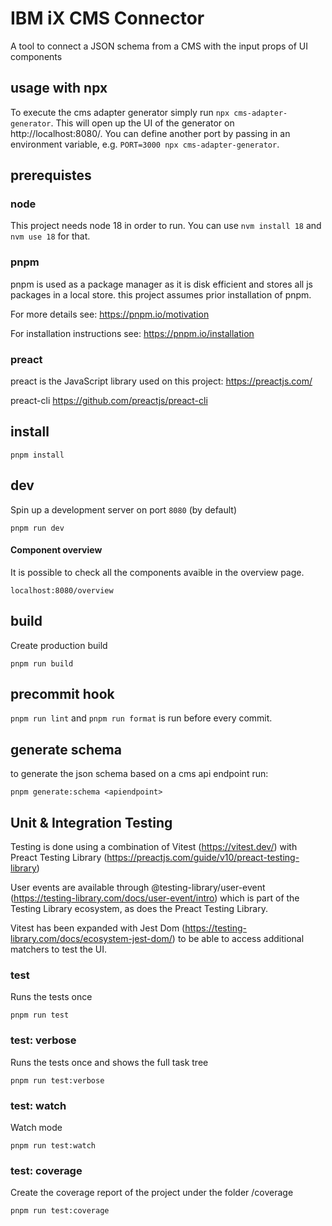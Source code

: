 # IBM iX CMS Connector

A tool to connect a JSON schema from a CMS with the input props of UI components

## usage with npx

To execute the cms adapter generator simply run `npx cms-adapter-generator`. This will open up the UI of the generator on http://localhost:8080/. You can define another port by passing in an environment variable, e.g. `PORT=3000 npx cms-adapter-generator`.

## prerequistes

### node

This project needs node 18 in order to run. You can use `nvm install 18` and `nvm use 18` for that.

### pnpm

pnpm is used as a package manager as it is disk efficient and stores all js packages in a local store. this project assumes prior installation of pnpm.

For more details see: https://pnpm.io/motivation

For installation instructions see: https://pnpm.io/installation

### preact

preact is the JavaScript library used on this project: https://preactjs.com/

preact-cli https://github.com/preactjs/preact-cli

## install

```
pnpm install
```

## dev

Spin up a development server on port `8080` (by default)

```
pnpm run dev
```

#### Component overview

It is possible to check all the components avaible in the overview page.

```
localhost:8080/overview
```

## build

Create production build

```
pnpm run build
```

## precommit hook

`pnpm run lint` and `pnpm run format` is run before every commit.

## generate schema

to generate the json schema based on a cms api endpoint run:

```
pnpm generate:schema <apiendpoint>
```

## Unit & Integration Testing

Testing is done using a combination of Vitest (https://vitest.dev/) with Preact Testing Library (https://preactjs.com/guide/v10/preact-testing-library)

User events are available through @testing-library/user-event (https://testing-library.com/docs/user-event/intro) which is part of the Testing Library ecosystem, as does the Preact Testing Library.

Vitest has been expanded with Jest Dom (https://testing-library.com/docs/ecosystem-jest-dom/) to be able to access additional matchers to test the UI.

### test

Runs the tests once

```
pnpm run test
```

### test: verbose

Runs the tests once and shows the full task tree

```
pnpm run test:verbose
```

### test: watch

Watch mode

```
pnpm run test:watch
```

### test: coverage

Create the coverage report of the project under the folder /coverage

```
pnpm run test:coverage
```
